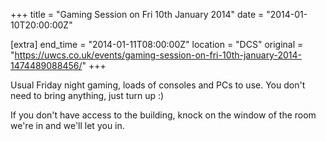 +++
title = "Gaming Session on Fri 10th January 2014"
date = "2014-01-10T20:00:00Z"

[extra]
end_time = "2014-01-11T08:00:00Z"
location = "DCS"
original = "https://uwcs.co.uk/events/gaming-session-on-fri-10th-january-2014-1474489088456/"
+++

Usual Friday night gaming, loads of consoles and PCs to use. You don't need to bring anything, just turn up :)

If you don't have access to the building, knock on the window of the room we're in and we'll let you in.

